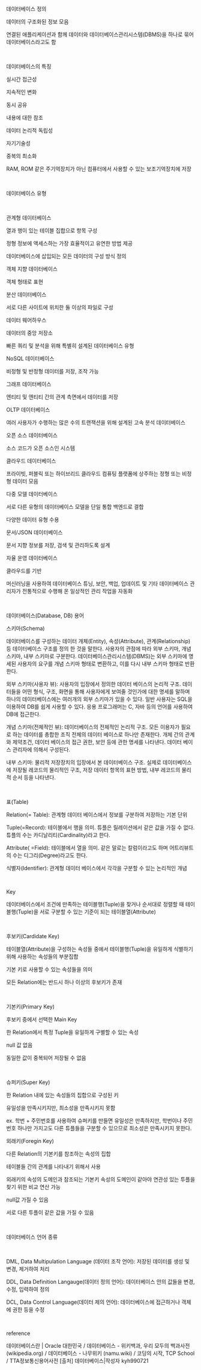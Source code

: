 데이터베이스 정의

데이터의 구조화된 정보 모음

연결된 애플리케이션과 함께 데이터와 데이터베이스관리시스템(DBMS)을 하나로 묶어 데이터베이스라고도 함

​

데이터베이스의 특징

실시간 접근성

지속적인 변화

동시 공유

내용에 대한 참조

데이터 논리적 독립성

자기기술성

중복의 최소화

RAM, ROM 같은 주기억장치가 아닌 컴퓨터에서 사용할 수 있는 보조기억장치에 저장

 

​

데이터베이스 유형

​

관계형 데이터베이스

열과 행이 있는 테이블 집합으로 항목 구성 

정형 정보에 액세스하는 가장 효율적이고 유연한 방법 제공

데이터베이스에 삽입되는 모든 데이터의 구성 방식 정의

객체 지향 데이터베이스

객체 형태로 표현

분산 데이터베이스

서로 다른 사이트에 위치한 둘 이상의 파일로 구성 

데이터 웨어하우스

데이터의 중앙 저장소

빠른 쿼리 및 분석을 위해 특별히 설계된 데이터베이스 유형

NoSQL 데이터베이스

비정형 및 반정형 데이터를 저장, 조작 가능

그래프 데이터베이스

엔티티 및 엔티티 간의 관계 측면에서 데이터를 저장

OLTP 데이터베이스

여러 사용자가 수행하는 많은 수의 트랜잭션을 위해 설계된 고속 분석 데이터베이스

오픈 소스 데이터베이스

소스 코드가 오픈 소스인 시스템

클라우드 데이터베이스

프라이빗, 퍼블릭 또는 하이브리드 클라우드 컴퓨팅 플랫폼에 상주하는 정형 또는 비정형 데이터 모음

다중 모델 데이터베이스

서로 다른 유형의 데이터베이스 모델을 단일 통합 백엔드로 결합

다양한 데이터 유형 수용

문서/JSON 데이터베이스

문서 지향 정보를 저장, 검색 및 관리하도록 설계

자율 운영 데이터베이스

클라우드를 기반

머신러닝을 사용하여 데이터베이스 튜닝, 보안, 백업, 업데이트 및 기타 데이터베이스 관리자가 전통적으로 수행해 온 일상적인 관리 작업을 자동화

​

데이터베이스(Database, DB) 용어

 

스키마(Schema)

데이터베이스를 구성하는 데이터 개체(Entity), 속성(Attribute), 관계(Relationship) 등 데이터베이스 구조를 정의 한 것을 말한다. 사용자의 관점에 따라 외부 스키마, 개념 스키마, 내부 스키마로 구분한다. 데이터베이스관리시스템(DBMS)는 외부 스키마에 명세된 사용자의 요구를 개념 스키마 형태로 변환하고, 이를 다시 내부 스키마 형태로 반환한다. 

외부 스키마(사용자 뷰): 사용자의 입장에서 정의한 데이터 베이스의 논리적 구조. 데이터들을 어떤 형식, 구조, 화면을 통해 사용자에게 보여줄 것인가에 대한 명세를 말하며 하나의 데이터베이스에는 여러개의 외부 스키마가 있을 수 있다. 일반 사용자는 SQL을 이용하여 DB를 쉽게 사용할 수 있다. 응용 프로그래머는 C, 자바 등의 언어를 사용하여 DB에 접근한다. 

개념 스키마(전체적인 뷰): 데이터베이스의 전체적인 논리적 구조. 모든 이용자가 필요로 하는 데이터를 총합한 조직 전체의 데이터 베이스로 하나만 존재한다. 개체 간의 관계와 제약조건, 데이터 베이스의 접근 권한, 보안 등에 관한 명세를 나타낸다. 데이터 베이스 관리자에 의해서 구성된다. 

내부 스키마: 물리적 저장장치의 입장에서 본 데이터베이스 구조. 실제로 데이터베이스에 저장될 레코드의 물리적인 구조, 저장 데이터 항목의 표현 방법, 내부 레코드의 물리적 순서 등을 나타낸다.

​

표(Table)

Relation(= Table): 관계형 데이터 베이스에서 정보를 구분하여 저장하는 기본 단위

Tuple(=Record): 테이블에서 행을 의미. 튜플은 릴레이션에서 같은 값을 가질 수 없다. 튜플의 수는 카디날리티(Cardinality)라고 한다. 

Attribute( =Field): 테이블에서 열을 의미. 같은 말로는 칼럼이라고도 하며 어트리뷰트의 수는 디그리(Degree)라고도 한다. 

식별자(Identifier): 관계형 데이터 베이스에서 각각을 구분할 수 있는 논리적인 개념

​

Key

데이터베이스에서 조건에 만족하는 테이블행(Tuple)을 찾거나 순서대로 정렬할 때 테이블행(Tuple)을 서로 구분할 수 있는 기준이 되는 테이블열(Attribute)

​

후보키(Cardidate Key)

테이블열(Attribute)을 구성하는 속성들 중에서 테이블행(Tuple)을 유일하게 식별하기 위해 사용하는 속성들의 부분집합

기본 키로 사용할 수 있는 속성들을 의미

모든 Relation에는 반드시 하나 이상의 후보키가 존재

​

기본키(Primary Key)

후보키 중에서 선택한 Main Key

한 Relation에서 특정 Tuple을 유일하게 구별할 수 있는 속성

null 값 없음

동일한 값이 중복되어 저장될 수 없음

​

슈퍼키(Super Key)

한 Relation 내에 있는 속성들의 집합으로 구성된  키

유일성을 만족시키지만, 최소성을 만족시키지 못함

ex. 학번 + 주민번호를 사용하여 슈퍼키를 만들면 유일성은 만족하지만, 학번이나 주민번호 하나만 가지고도 다른 튜플들을 구분할 수 있으므로 최소성은 만족시키지 못한다. 

외래키(Foregin Key)

다른 Relation의 기본키를 참조하는 속성의 집합

테이블들 간의 관계를 나타내기 위해서 사용

외래키의 속성의 도메인과 참조되는 기본키 속성의 도메인이 같아야 연관성 있는 투플을 찾기 위한 비교 연산 가능

null값 가질 수 있음 

서로 다른 투플이 같은 값을 가질 수 있음

​

데이터베이스 언어 종류

​

DML, Data Multipulation Language (데이터 조작 언어): 저장된 데이터를 생성 및 변경, 제거하여 처리

DDL, Data Definition Langauge(데이터 정의 언어): 데이터베이스 안의 값들을 변경, 수정, 입력하여 정의

DCL, Data Control Language(데이터 제의 언어): 데이터베이스에 접근하거나 객체에 권한 등을 수정

​

reference

데이터베이스란 | Oracle 대한민국 / 데이터베이스 - 위키백과, 우리 모두의 백과사전 (wikipedia.org) / 데이터베이스 - 나무위키 (namu.wiki) / 코딩의 시작, TCP School / TTA정보통신용어사전
[출처] 데이터베이스|작성자 kyh990721